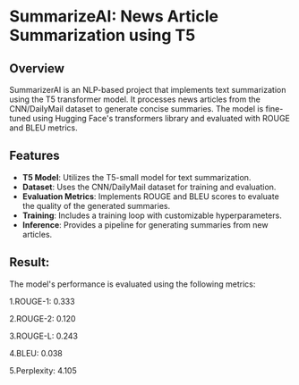 # SummarizeAI: News Article Summarization using T5

## Overview
SummarizerAI is an NLP-based project that implements text summarization using the T5 transformer model. It processes news articles from the CNN/DailyMail dataset to generate concise summaries. The model is fine-tuned using Hugging Face's transformers library and evaluated with ROUGE and BLEU metrics.

## Features
- **T5 Model**: Utilizes the T5-small model for text summarization.
- **Dataset**: Uses the CNN/DailyMail dataset for training and evaluation.
- **Evaluation Metrics**: Implements ROUGE and BLEU scores to evaluate the quality of the generated summaries.
- **Training**: Includes a training loop with customizable hyperparameters.
- **Inference**: Provides a pipeline for generating summaries from new articles.

## Result:
The model's performance is evaluated using the following metrics:

1.ROUGE-1: 0.333

2.ROUGE-2: 0.120

3.ROUGE-L: 0.243

4.BLEU: 0.038

5.Perplexity: 4.105
